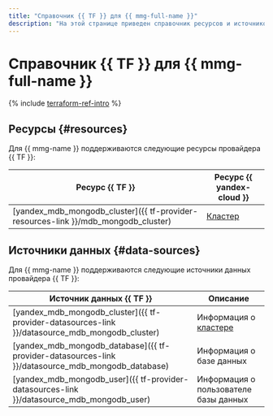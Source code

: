 ```yaml
---
title: "Справочник {{ TF }} для {{ mmg-full-name }}"
description: "На этой странице приведен справочник ресурсов и источников данных провайдера {{ TF }}, которые поддерживаются для сервиса {{ mmg-name }}."
---
```


# Справочник {{ TF }} для {{ mmg-full-name }}

{% include [terraform-ref-intro](../_includes/terraform-ref-intro.md) %}

## Ресурсы {#resources}

Для {{ mmg-name }} поддерживаются следующие ресурсы провайдера {{ TF }}:

| **Ресурс {{ TF }}** | **Ресурс {{ yandex-cloud }}** |
| --- | --- |
| [yandex_mdb_mongodb_cluster]({{ tf-provider-resources-link }}/mdb_mongodb_cluster) | [Кластер](concepts/index.md) |

## Источники данных {#data-sources}

Для {{ mmg-name }} поддерживаются следующие источники данных провайдера {{ TF }}:

| **Источник данных {{ TF }}** | **Описание** |
| --- | --- |
| [yandex_mdb_mongodb_cluster]({{ tf-provider-datasources-link }}/datasource_mdb_mongodb_cluster) | Информация о [кластере](./concepts/index.md) |
| [yandex_mdb_mongodb_database]({{ tf-provider-datasources-link }}/datasource_mdb_mongodb_database) | Информация о базе данных |
| [yandex_mdb_mongodb_user]({{ tf-provider-datasources-link }}/datasource_mdb_mongodb_user) | Информация о пользователе базы данных |
